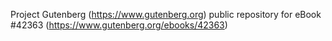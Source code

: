 Project Gutenberg (https://www.gutenberg.org) public repository for eBook #42363 (https://www.gutenberg.org/ebooks/42363)
